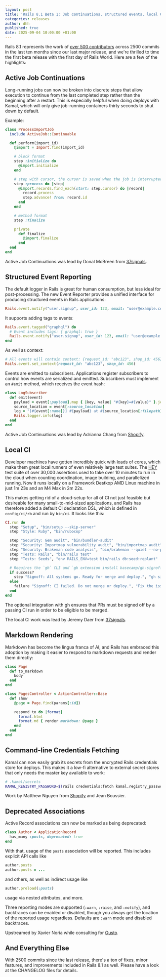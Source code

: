 ```yaml
---
layout: post
title: 'Rails 8.1 Beta 1: Job continuations, structured events, local CI'
categories: releases
author: dhh
published: true
date: 2025-09-04 10:00:00 +01:00
---
```


Rails 8.1 represents the work of [over 500 contributors](https://contributors.rubyonrails.org/edge/contributors) across 2500 commits in the last ten months since our last major release, and we're thrilled to time the first beta release with the first day of Rails World. Here are a few of the highlights:

## Active Job Continuations

Long-running jobs can now be broken into discrete steps that allow execution to continue from the last completed step rather than the beginning after a restart. This is especially helpful when doing deploys with Kamal, which will only give job-running containers thirty seconds to shut down by default.

Example:

```ruby
class ProcessImportJob
  include ActiveJob::Continuable

  def perform(import_id)
    @import = Import.find(import_id)

    # block format
    step :initialize do
      @import.initialize
    end

    # step with cursor, the cursor is saved when the job is interrupted
    step :process do |step|
      @import.records.find_each(start: step.cursor) do |record|
        record.process
        step.advance! from: record.id
      end
    end

    # method format
    step :finalize

    private
      def finalize
        @import.finalize
      end
  end
end
```

Active Job Continuations was lead by Donal McBreen from [37signals](https://37signals.com).

## Structured Event Reporting

The default logger in Rails is great for human consumption, but less ideal for post-processing. The new Event Reporter provides a unified interface for producing structured events in Rails applications:

```ruby
Rails.event.notify("user.signup", user_id: 123, email: "user@example.com")
```

It supports adding tags to events:

```ruby
Rails.event.tagged("graphql") do
  # Event includes tags: { graphql: true }
  Rails.event.notify("user.signup", user_id: 123, email: "user@example.com")
end
```

As well as context:
```ruby
# All events will contain context: {request_id: "abc123", shop_id: 456}
Rails.event.set_context(request_id: "abc123", shop_id: 456)
```

Events are emitted to subscribers. Applications register subscribers to
control how events are serialized and emitted. Subscribers must implement
an `#emit` method, which receives the event hash:

```ruby
class LogSubscriber
  def emit(event)
    payload = event[:payload].map { |key, value| "#{key}=#{value}" }.join(" ")
    source_location = event[:source_location]
    log = "[#{event[:name]}] #{payload} at #{source_location[:filepath]}:#{source_location[:lineno]}"
    Rails.logger.info(log)
  end
end
```

Active Job Continuations was lead by Adrianna Chang from [Shopify](https://shopify.com).

## Local CI

Developer machines have gotten incredibly quick with loads of cores, which make them great local runners of even relatively large test suites. The [HEY](https://hey.com/) test suite of over 30,000 assertions used to take over 10 minutes to run in the cloud when counting coordination, image building, and parallelized running. Now it runs locally on a Framework Destkop AMD Linux machine in just 1m 23s and an M4 Max in 2m 22s.

This makes getting rid of a cloud-setup for all of CI not just feasible but desireable for many small-to-mid-sized applications, and Rails has therefore added a default CI declaration DSL, which is defined in `config/ci/rb` and run by `bin/ci`. It looks like this:

```ruby
CI.run do
  step "Setup", "bin/setup --skip-server"
  step "Style: Ruby", "bin/rubocop"

  step "Security: Gem audit", "bin/bundler-audit"
  step "Security: Importmap vulnerability audit", "bin/importmap audit"
  step "Security: Brakeman code analysis", "bin/brakeman --quiet --no-pager --exit-on-warn --exit-on-error"
  step "Tests: Rails", "bin/rails test"
  step "Tests: Seeds", "env RAILS_ENV=test bin/rails db:seed:replant"

  # Requires the `gh` CLI and `gh extension install basecamp/gh-signoff`.
  if success?
    step "Signoff: All systems go. Ready for merge and deploy.", "gh signoff"
  else
    failure "Signoff: CI failed. Do not merge or deploy.", "Fix the issues and try again."
  end
end
```

The optional integration with gh ensures that PRs must be signed off by a passing CI run in order to be eligible to be merged.

The local CI work was lead by Jeremy Daer from [37signals](https://37signals.com).

## Markdown Rendering

Markdown has become the lingua franca of AI, and Rails has embraced this adoption by making it easier to respond to markdown requests and render them directly:

```ruby
class Page
  def to_markdown
    body
  end
end

class PagesController < ActionController::Base
  def show
    @page = Page.find(params[:id])

    respond_to do |format|
      format.html
      format.md { render markdown: @page }
    end
  end
end
```


## Command-line Credentials Fetching

Kamal can now easily grab its secrets from the encrypted Rails credentials store for deploys. This makes it a low-fi alternative to external secret stores that only needs the master key available to work:

```bash
# .kamal/secrets
KAMAL_REGISTRY_PASSWORD=$(rails credentials:fetch kamal.registry_password)
```

Work by Matthew Nguyen from [Shopify](https://shopify.com) and Jean Boussier.

## Deprecated Associations

Active Record associations can now be marked as being deprecated:

```ruby
class Author < ApplicationRecord
  has_many :posts, deprecated: true
end
```

With that, usage of the `posts` association will be reported. This includes explicit API calls like

```ruby
author.posts
author.posts = ...
```

and others, as well as indirect usage like

```ruby
author.preload(:posts)
```

usage via nested attributes, and more.

Three reporting modes are supported (`:warn`, `:raise`, and `:notify`), and
backtraces can be enabled or disabled, though you always get the location of the
reported usage regardless. Defaults are `:warn` mode and disabled backtraces.

Upstreamed by Xavier Noria while consulting for [Gusto](https://gusto.com/).


## And Everything Else

With 2500 commits since the last release, there's a ton of fixes, minor features, and improvements included in Rails 8.1 as well. Please have a look at the CHANGELOG files for details.
